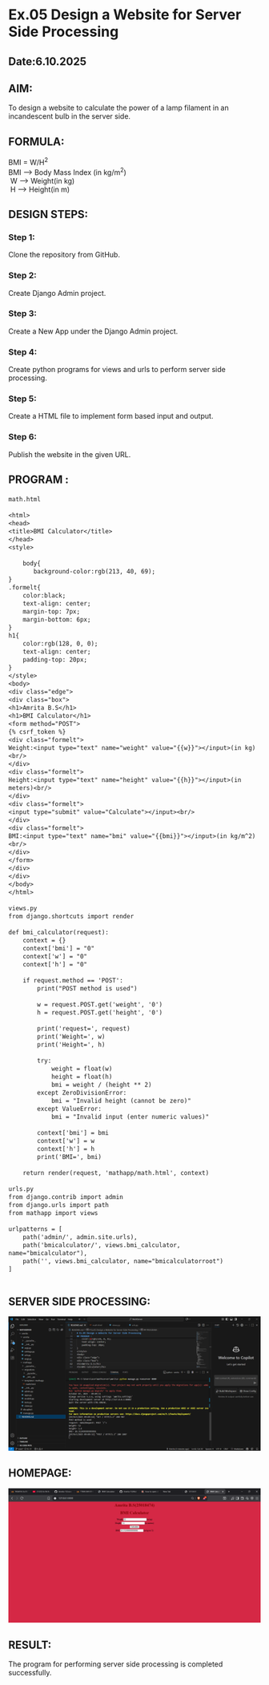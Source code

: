 # Ex.05 Design a Website for Server Side Processing
## Date:6.10.2025

## AIM:
 To design a website to calculate the power of a lamp filament in an incandescent bulb in the server side. 


## FORMULA:
BMI = W/H<sup>2</sup>
<br> BMI --> Body Mass Index (in kg/m<sup>2</sup>)
<br> W --> Weight(in kg)
<br> H --> Height(in m)

## DESIGN STEPS:

### Step 1:
Clone the repository from GitHub.

### Step 2:
Create Django Admin project.

### Step 3:
Create a New App under the Django Admin project.

### Step 4:
Create python programs for views and urls to perform server side processing.

### Step 5:
Create a HTML file to implement form based input and output.

### Step 6:
Publish the website in the given URL.

## PROGRAM :
```
math.html

<html> 
<head> 
<title>BMI Calculator</title> 
</head> 
<style>

    body{
       background-color:rgb(213, 40, 69);
}
.formelt{
    color:black;
    text-align: center;
    margin-top: 7px;
    margin-bottom: 6px;
}
h1{
    color:rgb(128, 0, 0);
    text-align: center;
    padding-top: 20px;
}
</style>
<body>
<div class="edge"> 
<div class="box"> 
<h1>Amrita B.S</h1>
<h1>BMI Calculator</h1> 
<form method="POST">
{% csrf_token %}
<div class="formelt"> 
Weight:<input type="text" name="weight" value="{{w}}"></input>(in kg)<br/> 
</div> 
<div class="formelt"> 
Height:<input type="text" name="height" value="{{h}}"></input>(in meters)<br/> 
</div> 
<div class="formelt"> 
<input type="submit" value="Calculate"></input><br/> 
</div> 
<div class="formelt"> 
BMI:<input type="text" name="bmi" value="{{bmi}}"></input>(in kg/m^2)<br/> 
</div>
</form>
</div>
</div> 
</body>
</html>

views.py
from django.shortcuts import render 

def bmi_calculator(request): 
    context = {} 
    context['bmi'] = "0" 
    context['w'] = "0" 
    context['h'] = "0" 
    
    if request.method == 'POST': 
        print("POST method is used")
        
        w = request.POST.get('weight', '0')
        h = request.POST.get('height', '0')
        
        print('request=', request) 
        print('Weight=', w) 
        print('Height=', h) 
       
        try:
            weight = float(w)
            height = float(h)
            bmi = weight / (height ** 2)
        except ZeroDivisionError:
            bmi = "Invalid height (cannot be zero)"
        except ValueError:
            bmi = "Invalid input (enter numeric values)"
        
        context['bmi'] = bmi 
        context['w'] = w
        context['h'] = h 
        print('BMI=', bmi) 
    
    return render(request, 'mathapp/math.html', context)

urls.py
from django.contrib import admin 
from django.urls import path 
from mathapp import views 

urlpatterns = [ 
    path('admin/', admin.site.urls), 
    path('bmicalculator/', views.bmi_calculator, name="bmicalculator"),
    path('', views.bmi_calculator, name="bmicalculatorroot")
]


```

## SERVER SIDE PROCESSING:
![alt text](image.png)
## HOMEPAGE:
![alt text](image-1.png)
## RESULT:
The program for performing server side processing is completed successfully.
